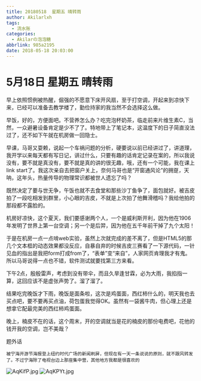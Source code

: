 ```yaml
---
title: 20180518  星期五 晴转雨
author: Akilarlxh
tags:
  - 流水账
categories:
  - Akilarの泡泡糖
abbrlink: 985a2195
date: 2018-05-18 20:03:00
---
```

# 5月18日 星期五 晴转雨

早上依照惯例被热醒，倔强的不愿意下床开风扇，至于打空调，开起来到凉快下来，已经可以准备去教学楼了，勤俭持家的我当然不会选择这么做。

早饭，好的，方便面吧。不营养怎么办？吃完泡杯奶茶，临走前来片维生素C，当然，一众避暑设备肯定是少不了了。特地带上了笔记本，这温度下的日子简直没法过了，还不如下午就在机房做一回隐士。

早课，马哥又耍赖，说起一个车祸问题的分析，硬要说以前已经讲过了，讲道理，我开学以来每天都有写日记，讲过什么，只要有趣的话肯定记录在案的，所以我说没有，要不就是真没有，要不就是真的讲的很无趣，哦，还有一个可能，我在课上link start了。我这次亲自去把窗户关上，奈何马哥也是“开窗通风论”的拥趸，天呐，这年头，热量传导的物理常识都被世人遗忘了吗？

既然决定了要与世无争，午饭也就不去食堂和那些沙丁鱼争了，面包就好。被吉皮拍了一段吃相发到群里，小心眼的吉皮，不就是上次拍了他舞滑稽吗？我给他拍的那段都不露脸的。

机房好凉快，这个夏天，我们要感谢两个人，一个是威利斯开利，因为他在1906年发明了世界上第一台空调；另一个是后羿，因为他在五千年前干掉了九个太阳！

于是在机房一点一点啃web实验，虽然上次就完成的差不离了，但是HTML5的那几个文本框的动态效果都没反应，自暴自弃的时候吉皮三赛看了一下源代码，一针见血的指出是我把form打成from了，“表单”变“来自”，人家网页肯理我才有鬼。所以马哥说得一点也不错，软件测试就要找第三方来看。

下午2点，殷殷雷声，考虑到没有带伞，而且久旱逢甘霖，必为大雨，我掐指一算，这回应该不是虚张声势了。溜了溜了。

结果吃完晚饭才下雨，晚饭是面条啦，这次是鸡蛋面，西红柿什么的，明天我也去买点吧，要不要再买点油，荷包蛋我觉得OK。虽然有一袋酱牛肉，但心理上还是想拿它配最完美的西红柿鸡蛋面。

晚上，楠皮不在的话，这个周末，开的空调就当是花的楠皮的那份电费吧，花他的钱开我的空调，岂不美哉？

题外话
```
被宁海开游节海报登上纽约时代广场的新闻刷屏，但现在有一天一条说说的原则，就不跟风转发了。不过宁海除了电视台边上那座集中营，其他地方我都是很喜欢的
```
![AqKifP.jpg](https://s2.ax1x.com/2019/04/12/AqKifP.jpg)
![AqKPYt.jpg](https://s2.ax1x.com/2019/04/12/AqKPYt.jpg)